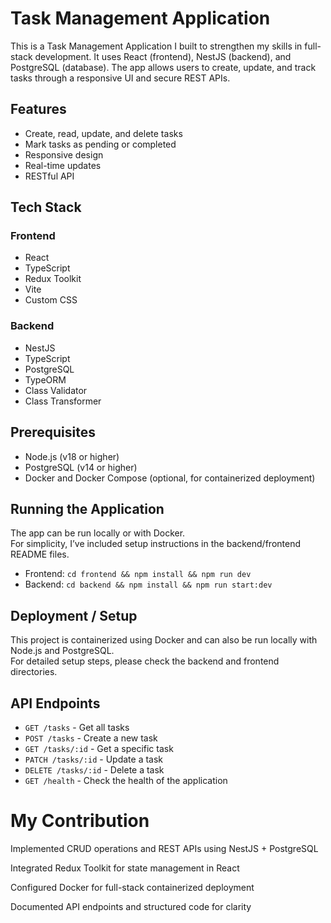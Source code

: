 # Task Management Application

This is a Task Management Application I built to strengthen my skills in full-stack development. It uses React (frontend), NestJS (backend), and PostgreSQL (database). The app allows users to create, update, and track tasks through a responsive UI and secure REST APIs.

## Features

- Create, read, update, and delete tasks
- Mark tasks as pending or completed
- Responsive design
- Real-time updates
- RESTful API

## Tech Stack

### Frontend

- React
- TypeScript
- Redux Toolkit
- Vite
- Custom CSS

### Backend

- NestJS
- TypeScript
- PostgreSQL
- TypeORM
- Class Validator
- Class Transformer

## Prerequisites

- Node.js (v18 or higher)
- PostgreSQL (v14 or higher)
- Docker and Docker Compose (optional, for containerized deployment)

## Running the Application
The app can be run locally or with Docker.  
For simplicity, I’ve included setup instructions in the backend/frontend README files.  
- Frontend: `cd frontend && npm install && npm run dev`  
- Backend: `cd backend && npm install && npm run start:dev`


## Deployment / Setup
This project is containerized using Docker and can also be run locally with Node.js and PostgreSQL.  
For detailed setup steps, please check the backend and frontend directories.


## API Endpoints

- `GET /tasks` - Get all tasks
- `POST /tasks` - Create a new task
- `GET /tasks/:id` - Get a specific task
- `PATCH /tasks/:id` - Update a task
- `DELETE /tasks/:id` - Delete a task
- `GET /health` - Check the health of the application

# My Contribution

Implemented CRUD operations and REST APIs using NestJS +    PostgreSQL

Integrated Redux Toolkit for state management in React

Configured Docker for full-stack containerized deployment

Documented API endpoints and structured code for clarity